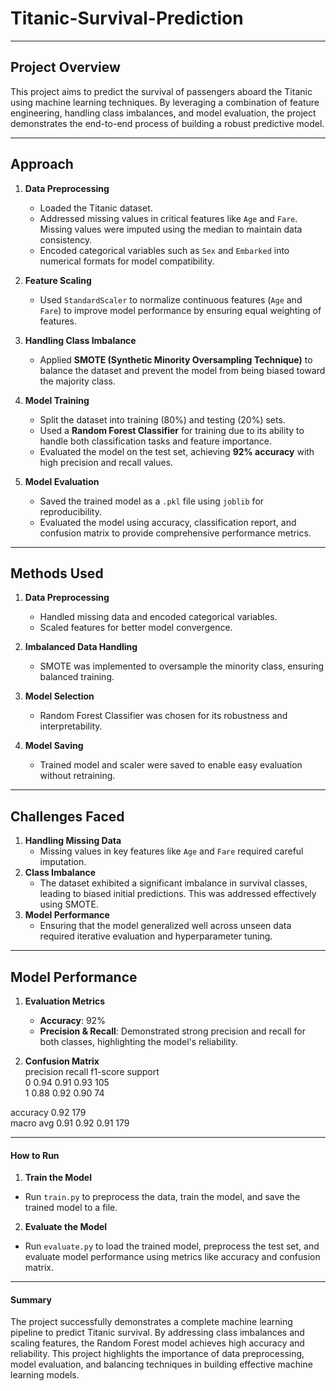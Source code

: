 # Titanic-Survival-Prediction  

---

## Project Overview  
This project aims to predict the survival of passengers aboard the Titanic using machine learning techniques. By leveraging a combination of feature engineering, handling class imbalances, and model evaluation, the project demonstrates the end-to-end process of building a robust predictive model.

---

## Approach  

1. **Data Preprocessing**  
   - Loaded the Titanic dataset.  
   - Addressed missing values in critical features like `Age` and `Fare`. Missing values were imputed using the median to maintain data consistency.  
   - Encoded categorical variables such as `Sex` and `Embarked` into numerical formats for model compatibility.  

2. **Feature Scaling**  
   - Used `StandardScaler` to normalize continuous features (`Age` and `Fare`) to improve model performance by ensuring equal weighting of features.  

3. **Handling Class Imbalance**  
   - Applied **SMOTE (Synthetic Minority Oversampling Technique)** to balance the dataset and prevent the model from being biased toward the majority class.  

4. **Model Training**  
   - Split the dataset into training (80%) and testing (20%) sets.  
   - Used a **Random Forest Classifier** for training due to its ability to handle both classification tasks and feature importance.  
   - Evaluated the model on the test set, achieving **92% accuracy** with high precision and recall values.  

5. **Model Evaluation**  
   - Saved the trained model as a `.pkl` file using `joblib` for reproducibility.  
   - Evaluated the model using accuracy, classification report, and confusion matrix to provide comprehensive performance metrics.  

---

## Methods Used  

1. **Data Preprocessing**  
   - Handled missing data and encoded categorical variables.  
   - Scaled features for better model convergence.  

2. **Imbalanced Data Handling**  
   - SMOTE was implemented to oversample the minority class, ensuring balanced training.  

3. **Model Selection**  
   - Random Forest Classifier was chosen for its robustness and interpretability.  

4. **Model Saving**  
   - Trained model and scaler were saved to enable easy evaluation without retraining.  

---

## Challenges Faced  

1. **Handling Missing Data**  
   - Missing values in key features like `Age` and `Fare` required careful imputation.  
2. **Class Imbalance**  
   - The dataset exhibited a significant imbalance in survival classes, leading to biased initial predictions. This was addressed effectively using SMOTE.  
3. **Model Performance**  
   - Ensuring that the model generalized well across unseen data required iterative evaluation and hyperparameter tuning.  

---

## Model Performance  

1. **Evaluation Metrics**  
   - **Accuracy**: 92%  
   - **Precision & Recall**: Demonstrated strong precision and recall for both classes, highlighting the model's reliability.  

2. **Confusion Matrix**  
              precision    recall  f1-score   support  
      0       0.94      0.91      0.93       105  
      1       0.88      0.92      0.90        74  

  accuracy                           0.92       179  
 macro avg       0.91      0.92      0.91       179  


---

#### **How to Run**  

1. **Train the Model**  
- Run `train.py` to preprocess the data, train the model, and save the trained model to a file.  

2. **Evaluate the Model**  
- Run `evaluate.py` to load the trained model, preprocess the test set, and evaluate model performance using metrics like accuracy and confusion matrix.  

---

#### **Summary**  
The project successfully demonstrates a complete machine learning pipeline to predict Titanic survival. By addressing class imbalances and scaling features, the Random Forest model achieves high accuracy and reliability. This project highlights the importance of data preprocessing, model evaluation, and balancing techniques in building effective machine learning models.  
